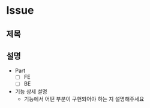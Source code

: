 # Issue

## 제목  

## 설명  

- Part
  - [ ] FE
  - [ ] BE  

- 기능 상세 설명
  - 기능에서 어떤 부분이 구현되어야 하는 지 설명해주세요  
